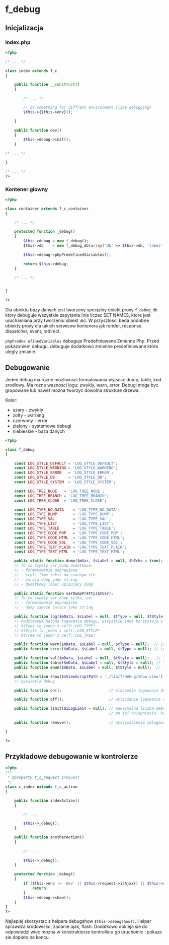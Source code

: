 # f_debug

## Inicjalizacja

### index.php

```php
<?php

/* ... */

class index extends f_c
{

    public function __construct()
    {

        /* ... */

        // do something for diffrent environment (like debugging)
        $this->{$this->env}();

    }

    public function dev()
    {
        $this->debug->init();
    }

/* ... */

}

/* ... */
?>
```

### Kontener glowny

```php
<?php

class container extends f_c_container
{

    /* ... */

    protected function _debug()
    {
        $this->debug = new f_debug();
        $this->db    = new f_debug_db(array('db' => $this->db, 'label' => '$f::c->db->'));

        $this->debug->phpPredefinedVariables();

        return $this->debug;
    }

    /* ... */


}

?>
```

Dla obiektu bazy danych jest tworzony specjalny obiekt proxy `f_debug_db` ktory debuguje wszystkie zapytania
(nie liczac SET NAMES, ktore jest uruchamiana przy tworzeniu obiekt `db`).
W przyszlosci beda podobne obiekty proxy dla takich serwisow kontenera jak render, response, dispatcher, event, redirect.

`phpPredne efinedVariables` debuguje Predefiniowane Zmienne Php.
Przed pokazaniem debugu, debuguje dodatkowo zmienne predefiniowane ktore ulegly zmianie.

## Debugowanie

Jeden debug ma rozne mozliwosci formatowania wyjscia: dump, table, kod zrodlowy.
Ma rozne waznosci logu: zwykly, warn, error. Debugi moga byc grupowane lub nawet mozna tworzyc dowolna strukture drzewa.

Kolor:
- szary - zwykly
- zolty - warning
- czerwony - error
- zielony - systemowe debugi
- niebieskie - baza danych


```php
<?php

class f_debug
{

    const LOG_STYLE_DEFAULT = 'LOG_STYLE_DEFAULT';
    const LOG_STYLE_WARNING = 'LOG_STYLE_WARNING';
    const LOG_STYLE_ERROR   = 'LOG_STYLE_ERROR';
    const LOG_STYLE_DB      = 'LOG_STYLE_DB';
    const LOG_STYLE_SYSTEM  = 'LOG_STYLE_SYSTEM';

    const LOG_TREE_NODE   = 'LOG_TREE_NODE';
    const LOG_TREE_BRANCH = 'LOG_TREE_BRANCH';
    const LOG_TREE_CLOSE  = 'LOG_TREE_CLOSE';

    const LOG_TYPE_NO_DATA    = 'LOG_TYPE_NO_DATA';
    const LOG_TYPE_DUMP       = 'LOG_TYPE_DUMP';
    const LOG_TYPE_VAL        = 'LOG_TYPE_VAL';
    const LOG_TYPE_LIST       = 'LOG_TYPE_LIST';
    const LOG_TYPE_TABLE      = 'LOG_TYPE_TABLE';
    const LOG_TYPE_CODE_PHP   = 'LOG_TYPE_CODE_PHP';
    const LOG_TYPE_CODE_HTML  = 'LOG_TYPE_CODE_HTML';
    const LOG_TYPE_CODE_SQL   = 'LOG_TYPE_CODE_SQL';
    const LOG_TYPE_TEXT_PLAIN = 'LOG_TYPE_TEXT_PLAIN';
    const LOG_TYPE_TEXT_HTML  = 'LOG_TYPE_TEXT_HTML';

    public static function dump($mVar, $sLabel = null, $bEcho = true);
    // To co zwykly var_dump dodatkowo:
    // - formatowanie poprawione
    // - styl: lime tekst na czarnym tle
    // - zwraca dump jako string
    // - dodatkowy label opisujacy dump

    public static function varDumpPretty($mVar);
    // To co zwykly var_dump tylko, ze:
    // - formatowanie poprawione
    // - dump zawsze zwraca jako string

    public function log($mData, $sLabel = null, $tType = null, $tStyle = null, $tTree = null);
    // Podstawowa metoda logowania debugu, wszystkie inne korzystaja z tej
    // $tType to jeden z self::LOG_TYPE*
    // $tStyle to jeden z self::LOG_STYLE*
    // $tTree to jeden z self::LOG_TREE*

    public function warn($mData, $sLabel = null, $tType = null);  // Loguje warning
    public function error($mData, $sLabel = null, $tType = null); // Loguje error

    public function val($mData, $sLabel = null, $tStyle = null);   // Typ danych  - zwykla wartosc
    public function table($mData, $sLabel = null, $tStyle = null); // Typ danych  - tabela 2D np. rekordy z bazy
    public function enum($mData, $sLabel = null, $tStyle = null);  // Type danych - lista

    public function show($sViewScriptPath = './lib/f/debug/show.view');
    // wyswietla debug

    public function on();                     // wlaczenie logowania debugow, standardowo wlaczone

    public function off();                    // wylaczenie logowania debugow

    public function limit($iLogLimit = null); // maksymalna liczba debugow, standardowo 1000
                                              // po jej osiagnieciu, kazdy nastepny debug sie nie zaloguje
    
    public function remove();                 // wyczyszczenie zalogowanych debugow

}

?>
```

## Przykladowe debugowanie w kontrolerze

```php
<?php
/**
 * @property f_c_request $request
 */
class c_index extends f_c_action
{

    public function indexAction()
    {

        // ...

        $this->_debug();
    }

    public function anotherAction()
    {

        // ...
        
        $this->_debug();
    }

    protected function _debug()
    {
        if ($this->env != 'dev' || $this->request->isAjax() || $this->request->isFlash()) {
            return;
        }
        $this->debug->show();
    }
}
?>
```

Najlepiej skorzystac z helpera debugshow `$this->debugshow()`.
Helper sprawdza srodowisko, zadanie ajax, flash.
Dodatkowo dokleja sie do odpowiedzi wiec mozna w konstruktorze kontrollera go uruchomic i pokaze sie dopiero na koncu.
